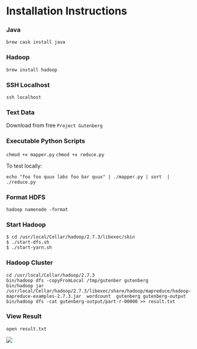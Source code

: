 # Installation Instructions

### Java

`brew cask install java`

### Hadoop

`brew install hadoop`

### SSH Localhost

```ssh localhost```

### Text Data

Download from free `Project Gutenberg`

### Executable Python Scripts

`chmod +x mapper.py`
`chmod +x reduce.py`

To test locally: 

`echo "foo foo quux labs foo bar quux" | ./mapper.py | sort  | ./reduce.py`

### Format HDFS

`hadoop namenode -format`

### Start Hadoop
```
$ cd /usr/local/Cellar/hadoop/2.7.3/libexec/sbin
$ ./start-dfs.sh
$ ./start-yarn.sh

```
### Hadoop Cluster

```
cd /usr/local/Cellar/hadoop/2.7.3
bin/hadoop dfs -copyFromLocal /tmp/gutenber gutenberg
bin/hadoop jar /usr/local/Cellar/hadoop/2.7.3/libexec/share/hadoop/mapreduce/hadoop-mapreduce-examples-2.7.3.jar  wordcount  gutenberg gutenberg-output
bin/hadoop dfs -cat gutenberg-output/part-r-00000 >> result.txt

```

### View Result

```
open result.txt
```

![](http://i.imgur.com/WrPTCJW.png)